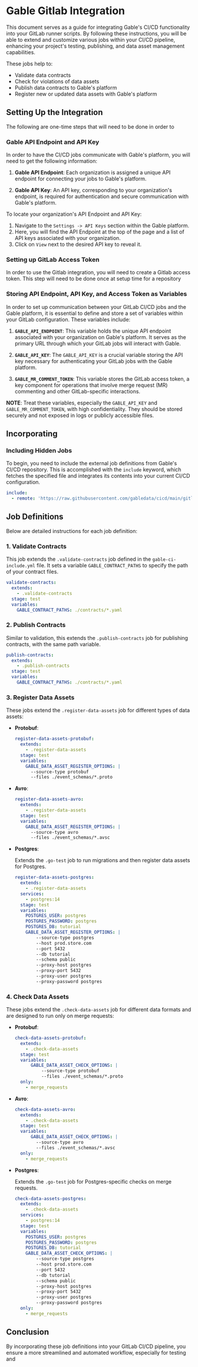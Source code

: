 # Gable Gitlab Integration

This document serves as a guide for integrating Gable's CI/CD functionality into your GitLab runner scripts. By following these instructions, you will be able to extend and customize various jobs within your CI/CD pipeline, enhancing your project's testing, publishing, and data asset management capabilities.

These jobs help to:
* Validate data contracts
* Check for violations of data assets
* Publish data contracts to Gable's platform
* Register new or updated data assets with Gable's platform

## Setting Up the Integration

The following are one-time steps that will need to be done in order to 

### Gable API Endpoint and API Key

In order to have the CI/CD jobs communicate with Gable's platform, you will need to get the following information:

1. **Gable API Endpoint**: Each organization is assigned a unique API endpoint for connecting your jobs to Gable's platform.

2. **Gable API Key**: An API key, corresponding to your organization's endpoint, is required for authentication and secure communication with Gable's platform.

To locate your organization's API Endpoint and API Key:

1. Navigate to the `Settings -> API Keys` section within the Gable platform.
2. Here, you will find the API Endpoint at the top of the page and a list of API keys associated with your organization.
3. Click on `View` next to the desired API key to reveal it.

### Setting up GitLab Access Token

In order to use the Gitlab integration, you will need to create a Gitlab access token.  This step will need to be done once at setup time for a repository


### Storing API Endpoint, API Key, and Access Token as Variables

In order to set up communication between your GitLab CI/CD jobs and the Gable platform, it is essential to define and store a set of variables within your GitLab configuration. These variables include:

1. **`GABLE_API_ENDPOINT`**: This variable holds the unique API endpoint associated with your organization on Gable's platform. It serves as the primary URL through which your GitLab jobs will interact with Gable.

2. **`GABLE_API_KEY`**: The `GABLE_API_KEY` is a crucial variable storing the API key necessary for authenticating your GitLab jobs with the Gable platform.

3. **`GABLE_MR_COMMENT_TOKEN`**: This variable stores the GitLab access token, a key component for operations that involve merge request (MR) commenting and other GitLab-specific interactions.

**NOTE**: Treat these variables, especially the `GABLE_API_KEY` and `GABLE_MR_COMMENT_TOKEN`, with high confidentiality. They should be stored securely and not exposed in logs or publicly accessible files.

## Incorporating 

### Including Hidden Jobs

To begin, you need to include the external job definitions from Gable's CI/CD repository. This is accomplished with the `include` keyword, which fetches the specified file and integrates its contents into your current CI/CD configuration.

```yaml
include:
  - remote: 'https://raw.githubusercontent.com/gabledata/cicd/main/gitlab/gable-ci-include.yml'
```

## Job Definitions

Below are detailed instructions for each job definition:

### 1. Validate Contracts

This job extends the `.validate-contracts` job defined in the `gable-ci-include.yml` file. It sets a variable `GABLE_CONTRACT_PATHS` to specify the path of your contract files.

```yaml
validate-contracts:
  extends: 
    - .validate-contracts
  stage: test
  variables:
    GABLE_CONTRACT_PATHS: ./contracts/*.yaml
```

### 2. Publish Contracts

Similar to validation, this extends the `.publish-contracts` job for publishing contracts, with the same path variable.

```yaml
publish-contracts:
  extends: 
    - .publish-contracts
  stage: test
  variables:
    GABLE_CONTRACT_PATHS: ./contracts/*.yaml
```

### 3. Register Data Assets

These jobs extend the `.register-data-assets` job for different types of data assets:

- **Protobuf**:

  ```yaml
  register-data-assets-protobuf:
    extends: 
      - .register-data-assets
    stage: test
    variables:
      GABLE_DATA_ASSET_REGISTER_OPTIONS: |
        --source-type protobuf 
        --files ./event_schemas/*.proto
  ```

- **Avro**:

  ```yaml
  register-data-assets-avro:
    extends: 
      - .register-data-assets
    stage: test
    variables:
      GABLE_DATA_ASSET_REGISTER_OPTIONS: |
        --source-type avro 
        --files ./event_schemas/*.avsc
  ```

- **Postgres**:

  Extends the `.go-test` job to run migrations and then register data assets for Postgres.

  ```yaml
  register-data-assets-postgres:
    extends: 
      - .register-data-assets
    services:
      - postgres:14
    stage: test
    variables:
      POSTGRES_USER: postgres
      POSTGRES_PASSWORD: postgres
      POSTGRES_DB: tutorial
      GABLE_DATA_ASSET_REGISTER_OPTIONS: |
          --source-type postgres 
          --host prod.store.com 
          --port 5432 
          --db tutorial 
          --schema public 
          --proxy-host postgres 
          --proxy-port 5432 
          --proxy-user postgres 
          --proxy-password postgres
  ```

### 4. Check Data Assets

These jobs extend the `.check-data-assets` job for different data formats and are designed to run only on merge requests:

- **Protobuf**:

  ```yaml
  check-data-assets-protobuf:
    extends: 
      - .check-data-assets
    stage: test
    variables:
        GABLE_DATA_ASSET_CHECK_OPTIONS: |
            --source-type protobuf 
            --files ./event_schemas/*.proto
    only:
      - merge_requests
  ```

- **Avro**:

  ```yaml
  check-data-assets-avro:
    extends: 
      - .check-data-assets
    stage: test
    variables:
        GABLE_DATA_ASSET_CHECK_OPTIONS: |
          --source-type avro 
          --files ./event_schemas/*.avsc
    only:
      - merge_requests
  ```

- **Postgres**:

  Extends the `.go-test` job for Postgres-specific checks on merge requests.

  ```yaml
  check-data-assets-postgres:
    extends: 
      - .check-data-assets
    services:
      - postgres:14
    stage: test
    variables:
      POSTGRES_USER: postgres
      POSTGRES_PASSWORD: postgres
      POSTGRES_DB: tutorial
      GABLE_DATA_ASSET_CHECK_OPTIONS: |
          --source-type postgres 
          --host prod.store.com 
          --port 5432 
          --db tutorial 
          --schema public 
          --proxy-host postgres 
          --proxy-port 5432 
          --proxy-user postgres 
          --proxy-password postgres
    only:
      - merge_requests
  ```

## Conclusion

By incorporating these job definitions into your GitLab CI/CD pipeline, you ensure a more streamlined and automated workflow, especially for testing and

